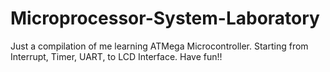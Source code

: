 # Microprocessor-System-Laboratory

Just a compilation of me learning ATMega Microcontroller. Starting from Interrupt, Timer, UART, to LCD Interface.
Have fun!!
